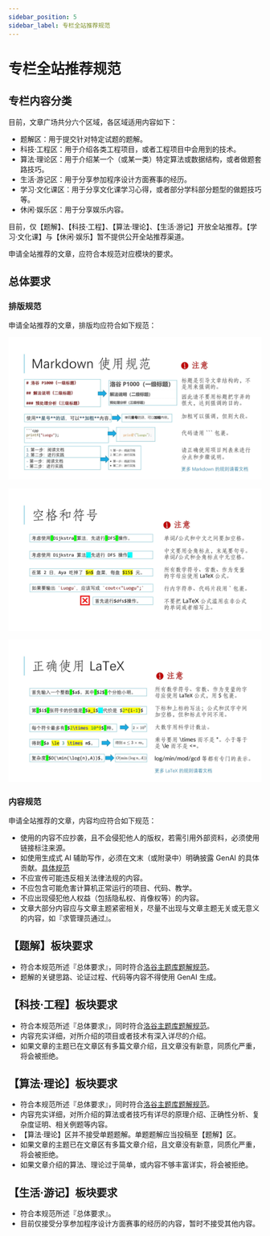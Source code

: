 ```yaml
---
sidebar_position: 5
sidebar_label: 专栏全站推荐规范
---
```

# 专栏全站推荐规范

## 专栏内容分类

目前，文章广场共分六个区域，各区域适用内容如下：

- 题解区：用于提交针对特定试题的题解。
- 科技·工程区：用于介绍各类工程项目，或者工程项目中会用到的技术。
- 算法·理论区：用于介绍某一个（或某一类）特定算法或数据结构，或者做题套路技巧。
- 生活·游记区：用于分享参加程序设计方面赛事的经历。
- 学习·文化课区：用于分享文化课学习心得，或者部分学科部分题型的做题技巧等。
- 休闲·娱乐区：用于分享娱乐内容。

目前，仅【题解】、【科技·工程】、【算法·理论】、【生活·游记】开放全站推荐。【学习·文化课】与【休闲·娱乐】暂不提供公开全站推荐渠道。

申请全站推荐的文章，应符合本规范对应模块的要求。

## 总体要求

### 排版规范

申请全站推荐的文章，排版均应符合如下规范：

![Markdown 使用规范](_image/sol2.jpg)  

![空格和符号](_image/sol3.jpg)  

![正确使用 LaTex](_image/sol4.jpg)

### 内容规范

申请全站推荐的文章，内容均应符合如下规范：

- 使用的内容不应抄袭，且不会侵犯他人的版权，若需引用外部资料，必须使用链接标注来源。
- 如使用生成式 AI 辅助写作，必须在文末（或附录中）明确披露 GenAI 的具体贡献。[具体规范](./GenAI-assisted-article-writing.md)
- 不应宣传可能违反相关法律法规的内容。
- 不应包含可能危害计算机正常运行的项目、代码、教学。
- 不应出现侵犯他人权益（包括隐私权、肖像权等）的内容。
- 文章大部分内容应与文章主题紧密相关，尽量不出现与文章主题无关或无意义的内容，如『求管理员通过』。

## 【题解】板块要求

- 符合本规范所述『总体要求』，同时符合[洛谷主题库题解规范](solution-standard.md)。
- 题解的关键思路、论证过程、代码等内容不得使用 GenAI 生成。

## 【科技·工程】板块要求

- 符合本规范所述『总体要求』，同时符合[洛谷主题库题解规范](solution-standard.md)。
- 内容充实详细，对所介绍的项目或者技术有深入详尽的介绍。
- 如果文章的主题已在文章区有多篇文章介绍，且文章没有新意，同质化严重，将会被拒绝。

## 【算法·理论】板块要求

- 符合本规范所述『总体要求』，同时符合[洛谷主题库题解规范](solution-standard.md)。
- 内容充实详细，对所介绍的算法或者技巧有详尽的原理介绍、正确性分析、复杂度证明、相关例题等内容。
- 【算法·理论】区并不接受单题题解。单题题解应当投稿至【题解】区。
- 如果文章的主题已在文章区有多篇文章介绍，且文章没有新意，同质化严重，将会被拒绝。
- 如果文章介绍的算法、理论过于简单，或内容不够丰富详实，将会被拒绝。

## 【生活·游记】板块要求

- 符合本规范所述『总体要求』。
- 目前仅接受分享参加程序设计方面赛事的经历的内容，暂时不接受其他内容。
